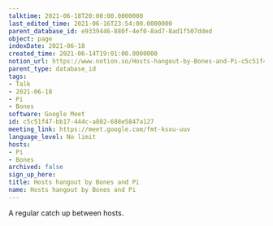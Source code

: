 ```yaml
---
talktime: 2021-06-18T20:00:00.0000000
last_edited_time: 2021-06-16T23:54:00.0000000
parent_database_id: e9339446-880f-4ef0-8ad7-8ad1f507dded
object: page
indexDate: 2021-06-18
created_time: 2021-06-14T19:01:00.0000000
notion_url: https://www.notion.so/Hosts-hangout-by-Bones-and-Pi-c5c51f47bb17444ca802688e5847a127
parent_type: database_id
tags:
- Talk
- 2021-06-18
- Pi
- Bones
software: Google Meet
id: c5c51f47-bb17-444c-a802-688e5847a127
meeting_link: https://meet.google.com/fmt-ksxu-uuv
language_level: No limit
hosts:
- Pi
- Bones
archived: false
sign_up_here: 
title: Hosts hangout by Bones and Pi
name: Hosts hangout by Bones and Pi
---
```


A regular catch up between hosts.


